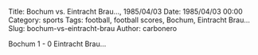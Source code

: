 Title: Bochum vs. Eintracht Brau…, 1985/04/03
Date: 1985/04/03 00:00
Category: sports
Tags: football, football scores, Bochum, Eintracht Brau…
Slug: bochum-vs-eintracht-brau
Author: carbonero


Bochum 1 - 0 Eintracht Brau…
